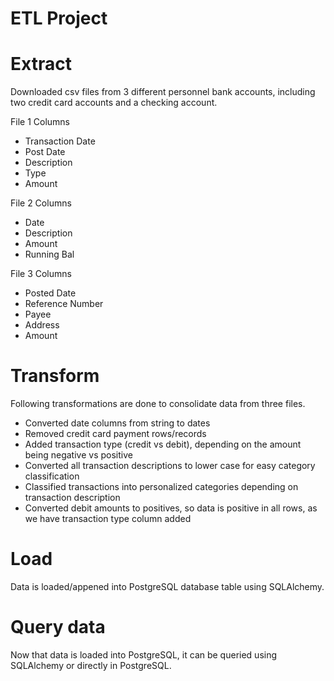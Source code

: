 # ETL Project

# Extract
Downloaded csv files from 3 different personnel bank accounts, including two credit card accounts and a checking account.

File 1 Columns
- Transaction Date
- Post Date
- Description
- Type
- Amount

File 2 Columns
- Date
- Description
- Amount
- Running Bal

File 3 Columns
- Posted Date
- Reference Number
- Payee
- Address
- Amount

# Transform
Following transformations are done to consolidate data from three files.
- Converted date columns from string to dates
- Removed credit card payment rows/records
- Added transaction type (credit vs debit), depending on the amount being negative vs positive
- Converted all transaction descriptions to lower case for easy category classification
- Classified transactions into personalized categories depending on transaction description
- Converted debit amounts to positives, so data is positive in all rows, as we have transaction type column added

# Load
Data is loaded/appened into PostgreSQL database table using SQLAlchemy. 

# Query data
Now that data is loaded into PostgreSQL, it can be queried using SQLAlchemy or directly in PostgreSQL.
